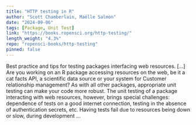 ```yaml
---
title: "HTTP testing in R"
author: "Scott Chamberlain, Maëlle Salmon"
date: "2024-09-06"
tags: [Package, Unit Test]
link: "https://books.ropensci.org/http-testing/"
length_weight: "4.3%"
repo: "ropensci-books/http-testing"
pinned: false
---
```


Best practice and tips for testing packages interfacing web resources. [...] Are you working on an R package accessing resources on the web, be it a cat facts API, a scientific data source or your system for Customer relationship management?
As with all other packages, appropriate unit testing can make your code more robust.
The unit testing of a package interacting with web resources, however, brings special challenges:
dependence of tests on a good internet connection, testing in the absence of authentication secrets, etc.
Having tests fail due to resources being down or slow, during development  ...

